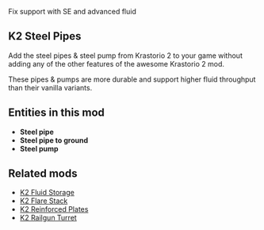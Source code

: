Fix support with SE and advanced fluid

## K2 Steel Pipes

Add the steel pipes & steel pump from Krastorio 2 to your game without adding any of the other features of the awesome Krastorio 2 mod.

These pipes & pumps are more durable and support higher fluid throughput than their vanilla variants.

## Entities in this mod

- **Steel pipe**
- **Steel pipe to ground**
- **Steel pump**

## Related mods

- [K2 Fluid Storage](https://mods.factorio.com/mod/k2-fluid-storage)
- [K2 Flare Stack](https://mods.factorio.com/mod/k2-flare-stack)
- [K2 Reinforced Plates](https://mods.factorio.com/mod/k2-reinforced-plates)
- [K2 Railgun Turret](https://mods.factorio.com/mod/k2-railgun-turret)
